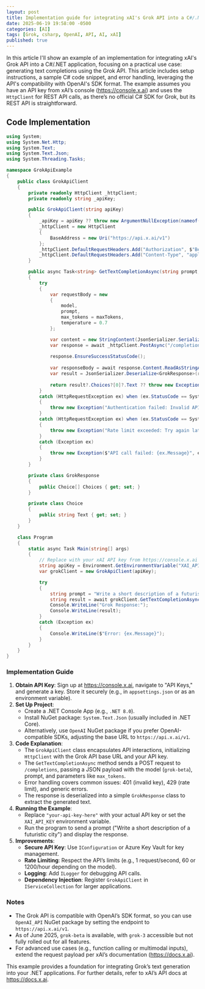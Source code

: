 ```yaml
---
layout: post
title: Implementation guide for integrating xAI's Grok API into a C#/.NET application
date: 2025-06-19 19:58:00 -0500
categories: [AI]
tags: [Grok, csharp, OpenAI, API, AI, xAI]
published: true
---
```


In this article I'll show an example of an implementation for integrating xAI's Grok API into a C#/.NET application, focusing on a practical use case: generating text completions using the Grok API. This article includes setup instructions, a sample C# code snippet, and error handling, leveraging the API's compatibility with OpenAI's SDK format. The example assumes you have an API key from xAI’s console (https://console.x.ai) and uses the `HttpClient` for REST API calls, as there’s no official C# SDK for Grok, but its REST API is straightforward.

## Code Implementation
```csharp
using System;
using System.Net.Http;
using System.Text;
using System.Text.Json;
using System.Threading.Tasks;

namespace GrokApiExample
{
    public class GrokApiClient
    {
        private readonly HttpClient _httpClient;
        private readonly string _apiKey;

        public GrokApiClient(string apiKey)
        {
            _apiKey = apiKey ?? throw new ArgumentNullException(nameof(apiKey));
            _httpClient = new HttpClient
            {
                BaseAddress = new Uri("https://api.x.ai/v1")
            };
            _httpClient.DefaultRequestHeaders.Add("Authorization", $"Bearer {_apiKey}");
            _httpClient.DefaultRequestHeaders.Add("Content-Type", "application/json");
        }

        public async Task<string> GetTextCompletionAsync(string prompt, string model = "grok-beta", int maxTokens = 100)
        {
            try
            {
                var requestBody = new
                {
                    model,
                    prompt,
                    max_tokens = maxTokens,
                    temperature = 0.7
                };

                var content = new StringContent(JsonSerializer.Serialize(requestBody), Encoding.UTF8, "application/json");
                var response = await _httpClient.PostAsync("/completions", content);
                
                response.EnsureSuccessStatusCode();
                
                var responseBody = await response.Content.ReadAsStringAsync();
                var result = JsonSerializer.Deserialize<GrokResponse>(responseBody);
                
                return result?.Choices?[0]?.Text ?? throw new Exception("No completion text returned");
            }
            catch (HttpRequestException ex) when (ex.StatusCode == System.Net.HttpStatusCode.Unauthorized)
            {
                throw new Exception("Authentication failed: Invalid API key", ex);
            }
            catch (HttpRequestException ex) when (ex.StatusCode == System.Net.HttpStatusCode.TooManyRequests)
            {
                throw new Exception("Rate limit exceeded: Try again later", ex);
            }
            catch (Exception ex)
            {
                throw new Exception($"API call failed: {ex.Message}", ex);
            }
        }

        private class GrokResponse
        {
            public Choice[] Choices { get; set; }
        }

        private class Choice
        {
            public string Text { get; set; }
        }
    }

    class Program
    {
        static async Task Main(string[] args)
        {
            // Replace with your xAI API key from https://console.x.ai
            string apiKey = Environment.GetEnvironmentVariable("XAI_API_KEY") ?? "your-api-key-here";
            var grokClient = new GrokApiClient(apiKey);

            try
            {
                string prompt = "Write a short description of a futuristic city.";
                string result = await grokClient.GetTextCompletionAsync(prompt);
                Console.WriteLine("Grok Response:");
                Console.WriteLine(result);
            }
            catch (Exception ex)
            {
                Console.WriteLine($"Error: {ex.Message}");
            }
        }
    }
}
```

### Implementation Guide
1. **Obtain API Key**: Sign up at https://console.x.ai, navigate to "API Keys," and generate a key. Store it securely (e.g., in `appsettings.json` or as an environment variable).
2. **Set Up Project**:
   - Create a .NET Console App (e.g., `.NET 8.0`).
   - Install NuGet package: `System.Text.Json` (usually included in .NET Core).
   - Alternatively, use `OpenAI` NuGet package if you prefer OpenAI-compatible SDKs, adjusting the base URL to `https://api.x.ai/v1`.
3. **Code Explanation**:
   - The `GrokApiClient` class encapsulates API interactions, initializing `HttpClient` with the Grok API base URL and your API key.
   - The `GetTextCompletionAsync` method sends a POST request to `/completions`, passing a JSON payload with the model (`grok-beta`), prompt, and parameters like `max_tokens`.
   - Error handling covers common issues: 401 (invalid key), 429 (rate limit), and generic errors.
   - The response is deserialized into a simple `GrokResponse` class to extract the generated text.
4. **Running the Example**:
   - Replace `"your-api-key-here"` with your actual API key or set the `XAI_API_KEY` environment variable.
   - Run the program to send a prompt ("Write a short description of a futuristic city") and display the response.
5. **Improvements**:
   - **Secure API Key**: Use `IConfiguration` or Azure Key Vault for key management.
   - **Rate Limiting**: Respect the API’s limits (e.g., 1 request/second, 60 or 1200/hour depending on the model).[](https://www.merge.dev/blog/grok-api-key)
   - **Logging**: Add `ILogger` for debugging API calls.
   - **Dependency Injection**: Register `GrokApiClient` in `IServiceCollection` for larger applications.

### Notes
- The Grok API is compatible with OpenAI’s SDK format, so you can use `OpenAI_API` NuGet package by setting the endpoint to `https://api.x.ai/v1`.[](https://x.ai/news/api)
- As of June 2025, `grok-beta` is available, with `grok-3` accessible but not fully rolled out for all features.[](https://x.ai/news/api)
- For advanced use cases (e.g., function calling or multimodal inputs), extend the request payload per xAI’s documentation (https://docs.x.ai).[](https://docs.x.ai/docs/api-reference)

This example provides a foundation for integrating Grok’s text generation into your .NET applications. For further details, refer to xAI’s API docs at https://docs.x.ai.
